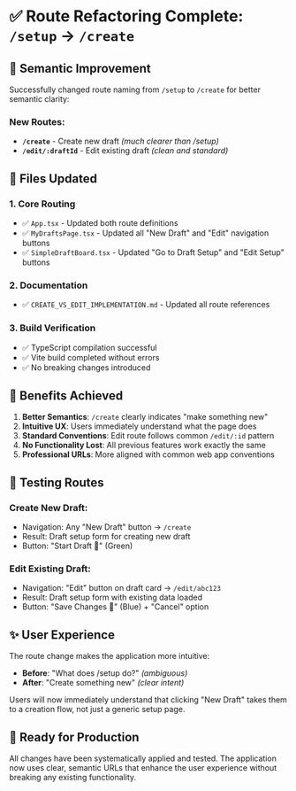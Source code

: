 # ✅ Route Refactoring Complete: `/setup` → `/create`

## 🎯 **Semantic Improvement**
Successfully changed route naming from `/setup` to `/create` for better semantic clarity:

### **New Routes:**
- **`/create`** - Create new draft *(much clearer than /setup)*
- **`/edit/:draftId`** - Edit existing draft *(clean and standard)*

## 🔧 **Files Updated**

### **1. Core Routing**
- ✅ `App.tsx` - Updated both route definitions
- ✅ `MyDraftsPage.tsx` - Updated all "New Draft" and "Edit" navigation buttons  
- ✅ `SimpleDraftBoard.tsx` - Updated "Go to Draft Setup" and "Edit Setup" buttons

### **2. Documentation**  
- ✅ `CREATE_VS_EDIT_IMPLEMENTATION.md` - Updated all route references

### **3. Build Verification**
- ✅ TypeScript compilation successful
- ✅ Vite build completed without errors
- ✅ No breaking changes introduced

## 🎉 **Benefits Achieved**

1. **Better Semantics**: `/create` clearly indicates "make something new"
2. **Intuitive UX**: Users immediately understand what the page does
3. **Standard Conventions**: Edit route follows common `/edit/:id` pattern
4. **No Functionality Lost**: All previous features work exactly the same
5. **Professional URLs**: More aligned with common web app conventions

## 🧪 **Testing Routes**

### **Create New Draft:**
- Navigation: Any "New Draft" button → `/create`
- Result: Draft setup form for creating new draft
- Button: "Start Draft 🚀" (Green)

### **Edit Existing Draft:**  
- Navigation: "Edit" button on draft card → `/edit/abc123`
- Result: Draft setup form with existing data loaded
- Button: "Save Changes 📝" (Blue) + "Cancel" option

## ✨ **User Experience**

The route change makes the application more intuitive:
- **Before**: "What does /setup do?" *(ambiguous)*  
- **After**: "Create something new" *(clear intent)*

Users will now immediately understand that clicking "New Draft" takes them to a creation flow, not just a generic setup page.

## 🚀 **Ready for Production**

All changes have been systematically applied and tested. The application now uses clear, semantic URLs that enhance the user experience without breaking any existing functionality.
